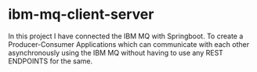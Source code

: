 # ibm-mq-client-server

In this project I have connected the IBM MQ with Springboot. 
To create a Producer-Consumer Applications which can communicate with each other asynchronously using the IBM MQ without having to use any REST ENDPOINTS for the same.
